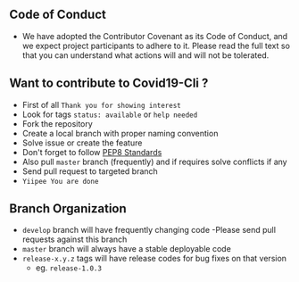 ## Code of Conduct
- We have adopted the Contributor Covenant as its Code of Conduct, and we expect project participants to adhere to it. Please read the full text so that you can understand what actions will and will not be tolerated.


## Want to contribute to Covid19-Cli ?
- First of all `Thank you for showing interest`
- Look for tags `status: available` or `help needed`
- Fork the repository
- Create a local branch with proper naming convention
- Solve issue or create the feature
- Don't forget to follow [PEP8 Standards](https://pep8.org/)
- Also pull `master` branch (frequently) and if requires solve conflicts if any
- Send pull request to targeted branch
- `Yiipee You are done`


## Branch Organization
- `develop` branch will have frequently changing code
    -Please send pull requests against this branch
- `master` branch will always have a stable deployable code
- `release-x.y.z` tags will have release codes for bug fixes on that version
    - eg. `release-1.0.3`
